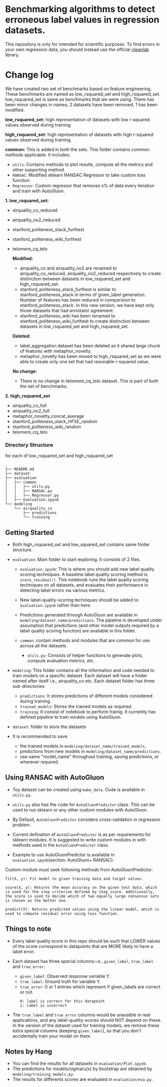 # Benchmarking algorithms to detect erroneous label values in regression datasets.

This repository is only for intended for scientific purposes. 
To find errors in your own regression data, you should instead use the official [cleanlab](https://github.com/cleanlab/cleanlab) library.

# Change log 
We have created two set of benchmarks based on feature engineering. These benchmarks are named as low_rsquared_set and high_rsquared_set. 
low_rsquared_set is same as benchmarks that we were using. There has been minor changes in names, 2 datasets have been removed, 1 has been modified.

**low_rsquared_set:** high representation of datasets with low r-squared values observed during training.

**high_rsquared_set:** high representation of datasets with high r-squared values observed during training.

**common:** This is added in both the sets. This folder contains common methods applicable. It includes:
- `utils`: Contains methods to plot results, compute all the metrics and other supporting method. 
- `RANSAC`: Modified sklearn RANSAC Regressor to take custom loss function 
- `Regressor`: Custom regressor that removes x% of data every iteration and train with AutoGluon.

**1. low_rsquared_set:**
- airquality_co_reduced
- airquality_no2_reduced
- stanford_politeness_stack_furthest
- stanford_politeness_wiki_furthest
- telomere_cq_telo

    **Modified:**
    - airquality_co and airquality_no2 are renamed to airquality_co_reduced, airquality_no2_reduced respectively to create distinction between datasets in low_rsquared_set and high_rsquared_set. 
    - stanford_politeness_stack_furthest is similar to stanford_politeness_stack in terms of given_label generation. Number of features has been reduced in comparision to stanford_politeness_stack. In this new version, we have kept only those datasets that had annotator agreement. 
    - stanford_politeness_wiki has been renamed to stanford_politeness_wiki_furthest to create distinction between datasets in low_rsquared_set and high_rsquared_set.

    **Deleted:**
    - label_aggregation dataset has been deleted as it shared large chunk of features with metaphor_novelty. 
    - metaphor_novelty has been moved to high_rsquared_set as we were able to create only one set that had resonable r-squared value. 

    **No change:**
    - There is no change in telomere_cq_telo dataset. This is part of both the set of benchmarks. 


**2. high_rsquared_set**
- airquality_co_full
- airquality_no2_full
- metaphor_novelty_concat_average
- stanford_politeness_stack_HFSE_random 
- stanford_politeness_wiki_random 
- telomere_cq_telo


### Directory Structure
for each of low_rsquared_set and high_rsquared_set
```
.
├── README.md
├── dataset
├── evaluation
│   ├── common
│   │   ├── utils.py 
│   │   ├── RANSAC.py
│   │   ├── Regressor.py
│   ├── evaluation.ipynb
└── modeling
    └── airquality_co
        ├── predictions
        └── training
```

## Getting Started 
- Both high_rsquared_set and low_squared_set contains same folder structure. 
- `evaluation`: Main folder to start exploring. It consists of 2 files. 
    - `evaluation.ipynb`: This is where you should add new label quality scoring techniques. A baseline label quality scoring method is `score_residual()`. This notebook runs the label quality scoring techniques on all datasets, and evaluates their performance in detecting label errors via various metrics.
    - New label-quality-scoring techniques should be added to `evaluation.ipynb` rather than here.
    - Predictions generated through AutoGluon are available in `modeling/dataset_name/predictions`. The pipeline is developed under assumption that predictions (and other model outputs required by a label quality scoring function) are available in this folder.  

    - `common`: contain methods and modules that are common for use across all the datasets. 
        - `utils.py`: Consists of helper functions to generate plots, compute evaluation metrics, etc. 

- `modeling`: This folder contains all the information and code needed to train models on a specific dataset. Each dataset will have a folder named after itself i.e., airquality_co etc. Each dataset folder has three sub-directories: 
    - `predictions`: It stores predictions of different models considered during training. 
    - `trained_models`: Stores the trained models as required. 
    - `training`: It consist of notebook to perform trainig. It currently has defined pipeline to train models using AutoGluon. 

- `dataset`: folder to store the datasets

- It is recommended to save: 
    - the trained models in `modeling/dataset_name/trained_models`, 
    - predictions from new models in `modeling/dataset_name/predictions`. 
    - use same "model_name" throughout training, saving predictions, or wherever required.

## Using RANSAC with AutoGluon 

- Toy dataset can be created using `make_data`. Code is available in `utils.py`. 
- `utils.py` also has the code for `AutoGluonPredictor` class. This can be used to run sklearn or any other custom modules with AutoGluon. 
- By Default, `AutoGluonPredictor` considers cross-validation in regression problem. 
- Current defination of `AutoGluonPredictor` is as per requirements for sklearn modules. It is suggested to write custom modules in with methods used in the `AutoGluonPredictor` class.

- Example to use AutoGluonPredictor is available in `evaluation.ipynb`(section: AutoGluon+ RANSAC). 

Custom module must seek following methods from AutoGluonPredictor:

```
fit(X, y): Fit model to given training data and target values.

score(X, y): Returns the mean accuracy on the given test data, which is used for the stop criterion defined by stop_score. Additionally, the score is used to decide which of two equally large consensus sets is chosen as the better one.

predict(X): Returns predicted values using the linear model, which is used to compute residual error using loss function.
```


## Things to note

- Every label quality score in this repo should be such that LOWER values of the score correspond to datapoints that are MORE likely to have a label error.

- Each dataset has three special columns i.e., `given_label`, `true_label` and `true_error`. 
    - `given_label`: Observed response variable Y. 
    - `true_label`: Ground truth for variable Y. 
    - `true_error`: 0 or 1 entries which represent if given_labels are correct or not.
        ```
        0: label is correct for this datapoint
        1: label is incorrect  
        ```

- The `true_label` and `true_error` columns would be unavaible in real applications, and any label-quality-scores should NOT depend on these. In the version of the dataset used for training models, we remove these extra special columns (keeping `given_label`), so that you don't accidentally train your model on them.

## Notes by Hang
- You can find the results for all datasets in `evaluation/Plot.ipynb`.
- The predictions for models/sigma/u(x) by bootstrap are obtained by `modeling/training_models.py`.
- The results for differents scores are evaluated in `evaluation/eva.py`.
